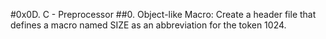 #0x0D. C - Preprocessor
##0. Object-like Macro: Create a header file that defines a macro named SIZE as an abbreviation for the token 1024.

